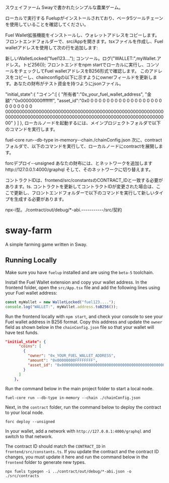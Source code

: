 スウェイファーム
Swayで書かれたシンプルな農業ゲーム。

ローカルで実行する
Fuelupがインストールされており、ベータ5ツールチェーンを使用していることを確認してください。

Fuel Wallet拡張機能をインストールし、ウォレットアドレスをコピーします。 フロントエンドフォルダーで、src/Appを開きます。tsxファイルを作成し、Fuel walletアドレスを使用して次の行を追加します:

新しいWalletLocked("fuel123....");
コンソール。ログ("WALLET:",myWallet.アドレス。トビ256());
フロントエンドをnpm startでローカルに実行し、コンソールをチェックしてFuel walletアドレスをB256形式で確認します。 このアドレスをコピーし、chainconfigの以下に示すようにownerフィールドを更新します。あなたの財布がテスト資金を持つようにjsonファイル。

"initial_state":{
"コイン":[
{
"所有者":"0x_your_fuel_wallet_address",
"金額":"0x00000000fffffff",
"asset_id":"0x0 0 0 0 0 0 0 0 0 0 0 0 0 0 0 0 0 0 0 0 0 0 0 0 0 0 00000000000000000000000000000000000000000000000000000000000000000000000000000000000000000000000000000000000000000000"
}
]
},
ローカルノードを起動するには、メインプロジェクトフォルダで以下のコマンドを実行します。

fuel-core run--db-type in-memory--chain./chainConfig.json
次に、contractフォルダで、以下のコマンドを実行して、ローカルノードにcontractを展開します。

forcデプロイ--unsigned
あなたの財布には、とネットワークを追加しますhttp://127.0.0.1:4000/graphql そして、そのネットワークに切り替えます。

コントラクトIDは、frontend/src/constantsのCONTRACT_IDと一致する必要があります。ts. コントラクトを更新してコントラクトIDが変更された場合は、ここで更新し、フロントエンドフォルダーで以下のコマンドを実行して新しいタイプを生成する必要があります。

npx-i型。./contract/out/debug/*-abi.-----------/src/契約






# sway-farm

A simple farming game written in Sway.

## Running Locally

Make sure you have `fuelup` installed and are using the `beta-5` toolchain. 

Install the Fuel Wallet extension and copy your wallet address. In the frontend folder, open the `src/App.tsx` file and add the following lines using your Fuel wallet address:

```javascript
const myWallet = new WalletLocked("fuel123....");
console.log("WALLET:", myWallet.address.toB256());
```

Run the frontend locally with `npm start`, and check your console to see your Fuel wallet address in B256 format. Copy this address and update the `owner` field as shown below in the `chainConfig.json` file so that your wallet will have test funds.

```json
"initial_state": {
      "coins": [
        {
          "owner": "0x_YOUR_FUEL_WALLET_ADDRESS",
          "amount": "0x00000000FFFFFFFF",
          "asset_id": "0x0000000000000000000000000000000000000000000000000000000000000000"
        }
      ]
    },
```

Run the command below in the main project folder to start a local node.

```shell
fuel-core run --db-type in-memory --chain ./chainConfig.json
```

Next, in the `contract` folder, run the command below to deploy the contract to your local node.

```shell
forc deploy --unsigned
```

In your wallet, add a network with `http://127.0.0.1:4000/graphql` and switch to that network.

The contract ID should match the `CONTRACT_ID` in `frontend/src/constants.ts`. If you update the contract and the contract ID changes, you must update it here and run the command below in the `frontend` folder to generate new types.

```shell
npx fuels typegen -i ../contract/out/debug/*-abi.json -o ./src/contracts
```
